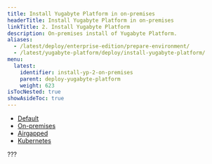```yaml
---
title: Install Yugabyte Platform in on-premises
headerTitle: Install Yugabyte Platform in on-premises
linkTitle: 2. Install Yugabyte Platform
description: On-premises install of Yugabyte Platform.
aliases:
  - /latest/deploy/enterprise-edition/prepare-environment/
  - /latest/yugabyte-platform/deploy/install-yugabyte-platform/
menu:
  latest:
    identifier: install-yp-2-on-premises
    parent: deploy-yugabyte-platform
    weight: 623
isTocNested: true
showAsideToc: true
---
```


<ul class="nav nav-tabs-alt nav-tabs-yb">

  <li>
    <a href="/latest/yugabyte-platform/deploy/install-yugabyte-platform/default" class="nav-link">
      <i class="fas fa-cloud"></i>
      Default
    </a>
  </li>

  <li>
    <a href="/latest/yugabyte-platform/deploy/install-yugabyte-platform/on-premises" class="nav-link active">
      <i class="fas fa-cloud"></i>
      On-premises
    </a>
  </li>

  <li>
    <a href="/latest/yugabyte-platform/deploy/install-yugabyte-platform/airgapped" class="nav-link">
      <i class="fas fa-unlink"></i>
      Airgapped
    </a>
  </li>

  <li>
    <a href="/latest/yugabyte-platform/deploy/install-yugabyte-platform/kubernetes" class="nav-link">
      <i class="fas fa-cubes" aria-hidden="true"></i>
      Kubernetes
    </a>
  </li>

</ul>

???
